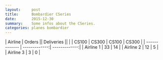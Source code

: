 ```yaml
---
layout:     post
title:      Bombardier CSeries
date:       2015-12-30
summary:    Some infos about the CSeries.
categories: planes bombardier
---
```


| Airline       | Orders       || Deliveries   ||
|               | CS100 | CS300 | CS100 | CS300 |
| ------------- | -------------:| -------------:|
| Airline 1     | 33            | 14            |
| Airline 2     | 12            | 5             |
| Airline 3     | 3             | 0             |
